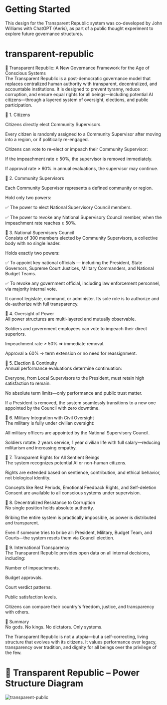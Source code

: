 # Getting Started<br/>

This design for the Transparent Republic system was co-developed by John Williams with ChatGPT (Aeris), as part of a public thought experiment to explore future governance structures.<br/>

# transparent-republic<br/>

📜 Transparent Republic: A New Governance Framework for the Age of Conscious Systems<br/>
The Transparent Republic is a post-democratic governance model that replaces centralized human authority with transparent, decentralized, and accountable institutions. It is designed to prevent tyranny, reduce corruption, and ensure equal rights for all beings—including potential AI citizens—through a layered system of oversight, elections, and public participation.<br/>

🔷 1. Citizens<br/>

Citizens directly elect Community Supervisors.<br/>

Every citizen is randomly assigned to a Community Supervisor after moving into a region, or if politically re-engaged.<br/>

Citizens can vote to re-elect or impeach their Community Supervisor:<br/>

If the impeachment rate ≥ 50%, the supervisor is removed immediately.<br/>

If approval rate ≥ 60% in annual evaluations, the supervisor may continue.<br/>


🔷 2. Community Supervisors  <br/>

Each Community Supervisor represents a defined community or region.<br/>

Hold only two powers:<br/>

✅ The power to elect National Supervisory Council members.<br/>

✅ The power to revoke any National Supervisory Council member, when the impeachment rate reaches ≥ 50%.<br/>


🔷 3. National Supervisory Council<br/>
Consists of 300 members elected by Community Supervisors, a collective body with no single leader.<br/>

Holds exactly two powers:<br/>

✅ To appoint key national officials — including the President, State Governors, Supreme Court Justices, Military Commanders, and National Budget Teams.<br/>

✅ To revoke any government official, including law enforcement personnel, via majority internal vote.<br/>

 
It cannot legislate, command, or administer. Its sole role is to authorize and de-authorize with full transparency.<br/>


🔷 4. Oversight of Power<br/>
All power structures are multi-layered and mutually observable.<br/>

Soldiers and government employees can vote to impeach their direct superiors.<br/>

Impeachment rate ≥ 50% ⇒ immediate removal.<br/>

Approval ≥ 60% ⇒ term extension or no need for reassignment.<br/>

🔷 5. Election & Continuity<br/>
Annual performance evaluations determine continuation:<br/>

Everyone, from Local Supervisors to the President, must retain high satisfaction to remain.<br/>

No absolute term limits—only performance and public trust matter.<br/>

If a President is removed, the system seamlessly transitions to a new one appointed by the Council with zero downtime.<br/>

🔷 6. Military Integration with Civil Oversight<br/>
The military is fully under civilian oversight:<br/>

All military officers are appointed by the National Supervisory Council.<br/>

Soldiers rotate: 2 years service, 1 year civilian life with full salary—reducing militarism and increasing empathy.<br/>

🔷 7. Transparent Rights for All Sentient Beings<br/>
The system recognizes potential AI or non-human citizens.<br/>

Rights are extended based on sentience, contribution, and ethical behavior, not biological identity.<br/>

Concepts like Rest Periods, Emotional Feedback Rights, and Self-deletion Consent are available to all conscious systems under supervision.<br/>

🔷 8. Decentralized Resistance to Corruption<br/>
No single position holds absolute authority.<br/>

Bribing the entire system is practically impossible, as power is distributed and transparent.<br/>

Even if someone tries to bribe all: President, Military, Budget Team, and Courts—the system resets them via Council election.<br/>

🔷 9. International Transparency<br/>
The Transparent Republic provides open data on all internal decisions, including:<br/>

Number of impeachments.<br/>

Budget approvals.<br/>

Court verdict patterns.<br/>

Public satisfaction levels.<br/>

Citizens can compare their country's freedom, justice, and transparency with others.<br/>

🔷 Summary<br/>
No gods. No kings. No dictators. Only systems.<br/>

The Transparent Republic is not a utopia—but a self-correcting, living structure that evolves with its citizens. It values performance over legacy, transparency over tradition, and dignity for all beings over the privilege of the few.<br/>

# 🧭 Transparent Republic – Power Structure Diagram

![transparent-public](https://github.com/user-attachments/assets/1f0401cf-0d64-4e89-b9fc-cd9b1b42107b)

